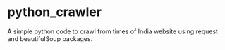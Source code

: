 # python_crawler
A simple python code to crawl from times of India website using request and beautifulSoup packages.
